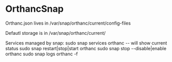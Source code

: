 # OrthancSnap

Orthanc.json lives in /var/snap/orthanc/current/config-files

Defautl storage is in /var/snap/orthanc/current/

Services managed by snap:
    sudo snap services orthanc -- will show current status
    sudo snap restart|stop|start orthanc
    sudo snap stop --disable|enable orthanc
    sudo snap logs orthanc -f

